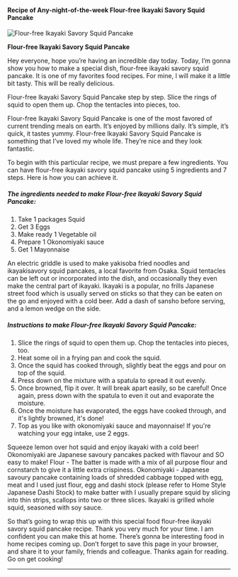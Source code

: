             

#### Recipe of Any-night-of-the-week Flour-free Ikayaki Savory Squid Pancake

![Flour-free Ikayaki Savory Squid Pancake](https://img-global.cpcdn.com/recipes/6292811591712768/751x532cq70/flour-free-ikayaki-savory-squid-pancake-recipe-main-photo.jpg)

**Flour-free Ikayaki Savory Squid Pancake**

Hey everyone, hope you’re having an incredible day today. Today, I’m gonna show you how to make a special dish, flour-free ikayaki savory squid pancake. It is one of my favorites food recipes. For mine, I will make it a little bit tasty. This will be really delicious.

Flour-free Ikayaki Savory Squid Pancake step by step. Slice the rings of squid to open them up. Chop the tentacles into pieces, too.

Flour-free Ikayaki Savory Squid Pancake is one of the most favored of current trending meals on earth. It’s enjoyed by millions daily. It’s simple, it’s quick, it tastes yummy. Flour-free Ikayaki Savory Squid Pancake is something that I’ve loved my whole life. They’re nice and they look fantastic.

To begin with this particular recipe, we must prepare a few ingredients. You can have flour-free ikayaki savory squid pancake using 5 ingredients and 7 steps. Here is how you can achieve it.

##### The ingredients needed to make Flour-free Ikayaki Savory Squid Pancake:

1.  Take 1 packages Squid
2.  Get 3 Eggs
3.  Make ready 1 Vegetable oil
4.  Prepare 1 Okonomiyaki sauce
5.  Get 1 Mayonnaise

An electric griddle is used to make yakisoba fried noodles and ikayakisavory squid pancakes, a local favorite from Osaka. Squid tentacles can be left out or incorporated into the dish, and occasionally they even make the central part of ikayaki. Ikayaki is a popular, no frills Japanese street food which is usually served on sticks so that they can be eaten on the go and enjoyed with a cold beer. Add a dash of sansho before serving, and a lemon wedge on the side.

##### Instructions to make Flour-free Ikayaki Savory Squid Pancake:

1.  Slice the rings of squid to open them up. Chop the tentacles into pieces, too.
2.  Heat some oil in a frying pan and cook the squid.
3.  Once the squid has cooked through, slightly beat the eggs and pour on top of the squid.
4.  Press down on the mixture with a spatula to spread it out evenly.
5.  Once browned, flip it over. It will break apart easily, so be careful! Once again, press down with the spatula to even it out and evaporate the moisture.
6.  Once the moisture has evaporated, the eggs have cooked through, and it's lightly browned, it's done!
7.  Top as you like with okonomiyaki sauce and mayonnaise! If you're watching your egg intake, use 2 eggs.

Squeeze lemon over hot squid and enjoy ikayaki with a cold beer! Okonomiyaki are Japanese savoury pancakes packed with flavour and SO easy to make! Flour - The batter is made with a mix of all purpose flour and cornstarch to give it a little extra crispiness. Okonomiyaki - Japanese savoury pancake containing loads of shredded cabbage topped with egg, meat and I used just flour, egg and dashi stock (please refer to Home Style Japanese Dashi Stock) to make batter with I usually prepare squid by slicing into thin strips, scallops into two or three slices. Ikayaki is grilled whole squid, seasoned with soy sauce.

So that’s going to wrap this up with this special food flour-free ikayaki savory squid pancake recipe. Thank you very much for your time. I am confident you can make this at home. There’s gonna be interesting food in home recipes coming up. Don’t forget to save this page in your browser, and share it to your family, friends and colleague. Thanks again for reading. Go on get cooking!

* * *